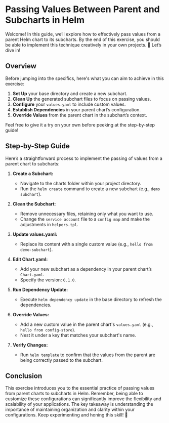# Passing Values Between Parent and Subcharts in Helm

Welcome! In this guide, we’ll explore how to effectively pass values from a parent Helm chart to its subcharts. By the end of this exercise, you should be able to implement this technique creatively in your own projects. 🌟 Let’s dive in!

## Overview

Before jumping into the specifics, here's what you can aim to achieve in this exercise:

1. **Set Up** your base directory and create a new subchart.
2. **Clean Up** the generated subchart files to focus on passing values.
3. **Configure** your `values.yaml` to include custom values.
4. **Establish Dependencies** in your parent chart’s configuration.
5. **Override Values** from the parent chart in the subchart’s context.

Feel free to give it a try on your own before peeking at the step-by-step guide!

## Step-by-Step Guide

Here’s a straightforward process to implement the passing of values from a parent chart to subcharts:

1. **Create a Subchart:**
   - Navigate to the charts folder within your project directory.
   - Run the `helm create` command to create a new subchart (e.g., `demo subchart`).
2. **Clean the Subchart:**

   - Remove unnecessary files, retaining only what you want to use.
   - Change the `service account` file to a `config map` and make the adjustments in `helpers.tpl`.

3. **Update values.yaml:**

   - Replace its content with a single custom value (e.g., `hello from demo-subchart`).

4. **Edit Chart.yaml:**

   - Add your new subchart as a dependency in your parent chart’s `Chart.yaml`.
   - Specify the version: `0.1.0`.

5. **Run Dependency Update:**

   - Execute `helm dependency update` in the base directory to refresh the dependencies.

6. **Override Values:**

   - Add a new custom value in the parent chart's `values.yaml` (e.g., `hello from config-store`).
   - Nest it under a key that matches your subchart's name.

7. **Verify Changes:**
   - Run `helm template` to confirm that the values from the parent are being correctly passed to the subchart.

## Conclusion

This exercise introduces you to the essential practice of passing values from parent charts to subcharts in Helm. Remember, being able to customize these configurations can significantly improve the flexibility and scalability of your applications. The key takeaway is understanding the importance of maintaining organization and clarity within your configurations. Keep experimenting and honing this skill! 🚀
